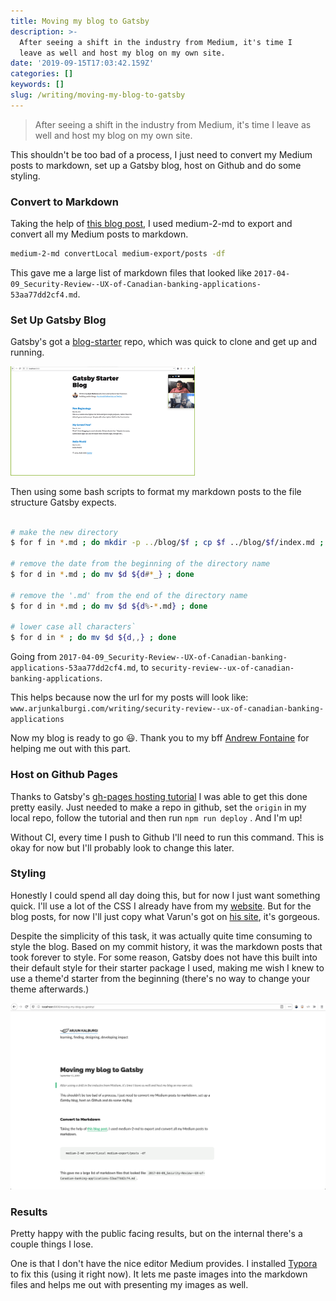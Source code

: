 ```yaml
---
title: Moving my blog to Gatsby
description: >-
  After seeing a shift in the industry from Medium, it's time I 
  leave as well and host my blog on my own site.
date: '2019-09-15T17:03:42.159Z'
categories: []
keywords: []
slug: /writing/moving-my-blog-to-gatsby
---
```


> After seeing a shift in the industry from Medium, it's time I leave as well and host my blog on my own site.



This shouldn't be too bad of a process, I just need to convert my Medium posts to markdown, set up a Gatsby blog, host on Github and do some styling.



### Convert to Markdown

Taking the help of [this blog post](https://www.gautamdhameja.com/medium-to-markdown-converter/), I used medium-2-md to export and convert all my Medium posts to markdown. 

```bash
medium-2-md convertLocal medium-export/posts -df
```

This gave me a large list of markdown files that looked like `2017-04-09_Security-Review--UX-of-Canadian-banking-applications-53aa77dd2cf4.md`. 



### Set Up Gatsby Blog

Gatsby's got a [blog-starter](https://github.com/gatsbyjs/gatsby-starter-blog) repo, which was quick to clone and get up and running.

<img src="./initdeploy.png" alt="initdeploy" style="zoom: 50%;" />



Then using some bash scripts to format my markdown posts to the file structure Gatsby expects. 

```bash

# make the new directory
$ for f in *.md ; do mkdir -p ../blog/$f ; cp $f ../blog/$f/index.md ; done 

# remove the date from the beginning of the directory name
$ for d in *.md ; do mv $d ${d#*_} ; done 

# remove the '.md' from the end of the directory name
$ for d in *.md ; do mv $d ${d%-*.md} ; done 

# lower case all characters`
$ for d in * ; do mv $d ${d,,} ; done 
```

Going from `2017-04-09_Security-Review--UX-of-Canadian-banking-applications-53aa77dd2cf4.md`, to `security-review--ux-of-canadian-banking-applications`. 

This helps because now the url for my posts will look like: `www.arjunkalburgi.com/writing/security-review--ux-of-canadian-banking-applications`



Now my blog is ready to go 😃. Thank you to my bff [Andrew Fontaine](https://twitter.com/afontaine_ca) for helping me out with this part.



### Host on Github Pages

Thanks to Gatsby's [gh-pages hosting tutorial](https://www.gatsbyjs.org/docs/how-gatsby-works-with-github-pages/) I was able to get this done pretty easily. Just needed to make a repo in github, set the `origin` in my local repo, follow the tutorial and then run `npm run deploy` . And I'm up!

Without CI, every time I push to Github I'll need to run this command. This is okay for now but I'll probably look to change this later. 



### Styling

Honestly I could spend all day doing this, but for now I just want something quick. I'll use a lot of the CSS I already have from my [website](www.arjunkalburgi.com). But for the blog posts, for now I'll just copy what Varun's got on [his site](varun.ca/writing), it's gorgeous.

Despite the simplicity of this task, it was actually quite time consuming to style the blog. Based on my commit history, it was the markdown posts that took forever to style. For some reason, Gatsby does not have this built into their default style for their starter package I used, making me wish I knew to use a theme'd starter from the beginning (there's no way to change your theme afterwards.) 

<img src="./result.png" alt="image-20190915215432021" style="zoom:50%;" />



### Results

Pretty happy with the public facing results, but on the internal there's a couple things I lose. 

One is that I don't have the nice editor Medium provides. I installed [Typora](https://typora.io/) to fix this (using it right now). It lets me paste images into the markdown files and helps me out with presenting my images as well. 